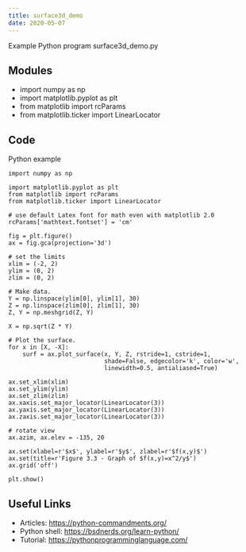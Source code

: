 ```yaml
---
title: surface3d_demo
date: 2020-05-07
---
```

Example Python program surface3d_demo.py

## Modules

* import numpy as np
* import matplotlib.pyplot as plt
* from matplotlib import rcParams
* from matplotlib.ticker import LinearLocator

## Code

Python example

    import numpy as np
    
    import matplotlib.pyplot as plt
    from matplotlib import rcParams
    from matplotlib.ticker import LinearLocator
    
    # use default Latex font for math even with matplotlib 2.0
    rcParams['mathtext.fontset'] = 'cm'
    
    fig = plt.figure()
    ax = fig.gca(projection='3d')
    
    # set the limits
    xlim = (-2, 2)
    ylim = (0, 2)
    zlim = (0, 2)
    
    # Make data.
    Y = np.linspace(ylim[0], ylim[1], 30)
    Z = np.linspace(zlim[0], zlim[1], 30)
    Z, Y = np.meshgrid(Z, Y)
    
    X = np.sqrt(Z * Y)
    
    # Plot the surface.
    for x in [X, -X]:
        surf = ax.plot_surface(x, Y, Z, rstride=1, cstride=1,
                               shade=False, edgecolor='k', color='w',
                               linewidth=0.5, antialiased=True)
    
    ax.set_xlim(xlim)
    ax.set_ylim(ylim)
    ax.set_zlim(zlim)
    ax.xaxis.set_major_locator(LinearLocator(3))
    ax.yaxis.set_major_locator(LinearLocator(3))
    ax.zaxis.set_major_locator(LinearLocator(3))
    
    # rotate view
    ax.azim, ax.elev = -135, 20
    
    ax.set(xlabel=r'$x$', ylabel=r'$y$', zlabel=r'$f(x,y)$')
    ax.set(title=r'Figure 3.3 - Graph of $f(x,y)=x^2/y$')
    ax.grid('off')
    
    plt.show()
    

## Useful Links

- Articles: https://python-commandments.org/
- Python shell: https://bsdnerds.org/learn-python/
- Tutorial: https://pythonprogramminglanguage.com/
